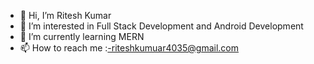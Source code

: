 - 👋 Hi, I’m Ritesh Kumar
- 👀 I’m interested in Full Stack Development and Android Development
- 🌱 I’m currently learning MERN
- 📫 How to reach me :-riteshkumuar4035@gmail.com

<!---
riteshkr01/riteshkr01 is a ✨ special ✨ repository because its `README.md` (this file) appears on your GitHub profile.
You can click the Preview link to take a look at your changes.
--->
